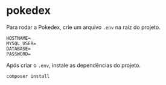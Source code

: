 # pokedex

Para rodar a Pokedex, crie um arquivo `.env` na raíz do projeto.

```
HOSTNAME=
MYSQL_USER=
DATABASE=
PASSWORD=
```

Após criar o `.env`, instale as dependências do projeto.

```
composer install
```